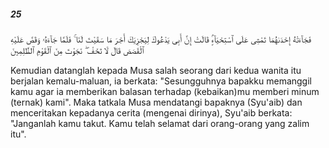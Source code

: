 ##### 25

<span class="ayah">فَجَآءَتْهُ إِحْدَىٰهُمَا تَمْشِى عَلَى ٱسْتِحْيَآءٍۢ قَالَتْ إِنَّ أَبِى يَدْعُوكَ لِيَجْزِيَكَ أَجْرَ مَا سَقَيْتَ لَنَا ۚ فَلَمَّا جَآءَهُۥ وَقَصَّ عَلَيْهِ ٱلْقَصَصَ قَالَ لَا تَخَفْ ۖ نَجَوْتَ مِنَ ٱلْقَوْمِ ٱلظَّٰلِمِينَ</span>

<span class="ayah_translation">Kemudian datanglah kepada Musa salah seorang dari kedua wanita itu berjalan kemalu-maluan, ia berkata: "Sesungguhnya bapakku memanggil kamu agar ia memberikan balasan terhadap (kebaikan)mu memberi minum (ternak) kami". Maka tatkala Musa mendatangi bapaknya (Syu'aib) dan menceritakan kepadanya cerita (mengenai dirinya), Syu'aib berkata: "Janganlah kamu takut. Kamu telah selamat dari orang-orang yang zalim itu".</span>

